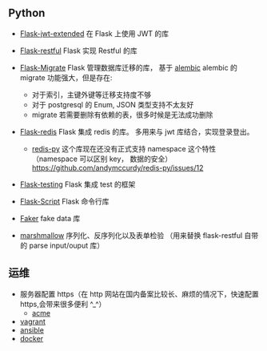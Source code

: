## Python

- [Flask-jwt-extended](http://flask-jwt-extended.readthedocs.io/en/latest/) 在 Flask 上使用 JWT 的库  
- [Flask-restful](https://flask-restful.readthedocs.io/en/0.3.5/) Flask 实现 Restful 的库  
- [Flask-Migrate](http://flask-migrate.readthedocs.io/en/latest/) Flask 管理数据库迁移的库，
 基于 [alembic](http://alembic.zzzcomputing.com/en/latest/) alembic 的 migrate 功能强大，但是存在: 
     * 对于索引，主键外键等迁移支持度不够
     * 对于 postgresql 的 Enum, JSON 类型支持不太友好
     * migrate 若需要删除有依赖的表，很多时候是无法成功删除      
 
- [Flask-redis](https://github.com/underyx/flask-redis) Flask 集成 redis 的库。 多用来与 jwt 库结合，实现登录登出。  
  * [redis-py](https://github.com/andymccurdy/redis-py) 这个库现在还没有正式支持 namespace 这个特性（namespace 可以区别 key， 数据的安全）https://github.com/andymccurdy/redis-py/issues/12
  
- [Flask-testing](https://pythonhosted.org/Flask-Testing/) Flask 集成 test 的框架
- [Flask-Script](https://flask-script.readthedocs.io/en/latest/) Flask 命令行库 
- [Faker](https://github.com/joke2k/faker) fake data 库
- [marshmallow](https://github.com/marshmallow-code/marshmallow) 序列化、反序列化以及表单检验 （用来替换 flask-restful 自带的 parse input/ouput 库）
## 运维

- 服务器配置 https（在 http 网站在国内备案比较长、麻烦的情况下，快速配置 https,会带来很多便利 ^_^）  
  * [acme](https://github.com/Neilpang/acme.sh)
- [vagrant](https://www.vagrantup.com/)
- [ansible](https://www.ansible.com/)  
- [docker](https://www.docker.com/)
